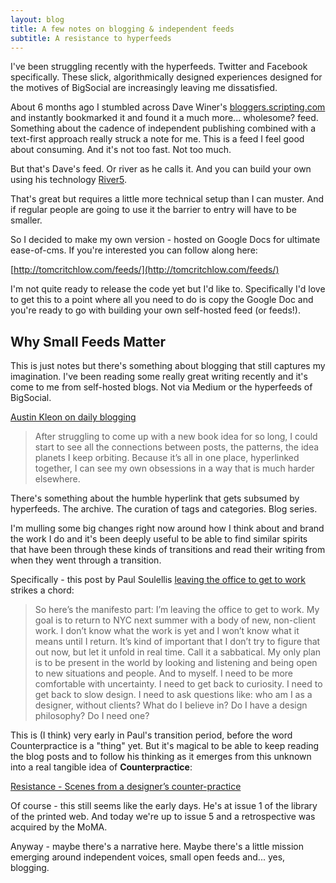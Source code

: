```yaml
---
layout: blog
title: A few notes on blogging & independent feeds
subtitle: A resistance to hyperfeeds
---
```


I've been struggling recently with the hyperfeeds. Twitter and Facebook specifically. These slick, algorithmically designed experiences designed for the motives of BigSocial are increasingly leaving me dissatisfied.

About 6 months ago I stumbled across Dave Winer's [bloggers.scripting.com](http://bloggers.scripting.com/) and instantly bookmarked it and found it a much more... wholesome? feed. Something about the cadence of independent publishing combined with a text-first approach really struck a note for me. This is a feed I feel good about consuming. And it's not too fast. Not too much.

But that's Dave's feed. Or river as he calls it. And you can build your own using his technology [River5](https://github.com/scripting/river5).

That's great but requires a little more technical setup than I can muster. And if regular people are going to use it the barrier to entry will have to be smaller.

So I decided to make my own version - hosted on Google Docs for ultimate ease-of-cms. If you're interested you can follow along here:

[http://tomcritchlow.com/feeds/](http://tomcritchlow.com/feeds/)

I'm not quite ready to release the code yet but I'd like to. Specifically I'd love to get this to a point where all you need to do is copy the Google Doc and you're ready to go with building your own self-hosted feed (or feeds!).

## Why Small Feeds Matter

This is just notes but there's something about blogging that still captures my imagination. I've been reading some really great writing recently and it's come to me from self-hosted blogs. Not via Medium or the hyperfeeds of BigSocial.

[Austin Kleon on daily blogging](https://austinkleon.com/2017/11/20/a-few-notes-on-daily-blogging/)

>After struggling to come up with a new book idea for so long, I could start to see all the connections between posts, the patterns, the idea planets I keep orbiting. Because it’s all in one place, hyperlinked together, I can see my own obsessions in a way that is much harder elsewhere.

There's something about the humble hyperlink that gets subsumed by hyperfeeds. The archive. The curation of tags and categories. Blog series.

I'm mulling some big changes right now around how I think about and brand the work I do and it's been deeply useful to be able to find similar spirits that have been through these kinds of transitions and read their writing from when they went through a transition.

Specifically - this post by Paul Soulellis [leaving the office to get to work](http://soulellis.com/2010/12/leaving-the-office-to-get-to-work/) strikes a chord:

>So here’s the manifesto part: I’m leaving the office to get to work. My goal is to return to NYC next summer with a body of new, non-client work. I don’t know what the work is yet and I won’t know what it means until I return. It’s kind of important that I don’t try to figure that out now, but let it unfold in real time. Call it a sabbatical. My only plan is to be present in the world by looking and listening and being open to new situations and people. And to myself. I need to be more comfortable with uncertainty. I need to get back to curiosity. I need to get back to slow design. I need to ask questions like: who am I as a designer, without clients? What do I believe in? Do I have a design philosophy? Do I need one?

This is (I think) very early in Paul's transition period, before the word Counterpractice is a "thing" yet. But it's magical to be able to keep reading the blog posts and to follow his thinking as it emerges from this unknown into a real tangible idea of **Counterpractice**:

[Resistance - Scenes from a designer’s counter-practice](http://counterpractice.tumblr.com/)

Of course - this still seems like the early days. He's at issue 1 of the library of the printed web. And today we're up to issue 5 and a retrospective was acquired by the MoMA.

Anyway - maybe there's a narrative here. Maybe there's a little mission emerging around independent voices, small open feeds and... yes, blogging.


